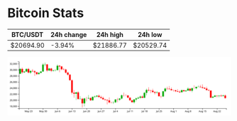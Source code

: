 # Bitcoin Stats

BTC/USDT|24h change|24h high|24h low|
|---|---|---|---|
|$20694.90|-3.94%|$21886.77|$20529.74|

<img src="./chart.svg">
